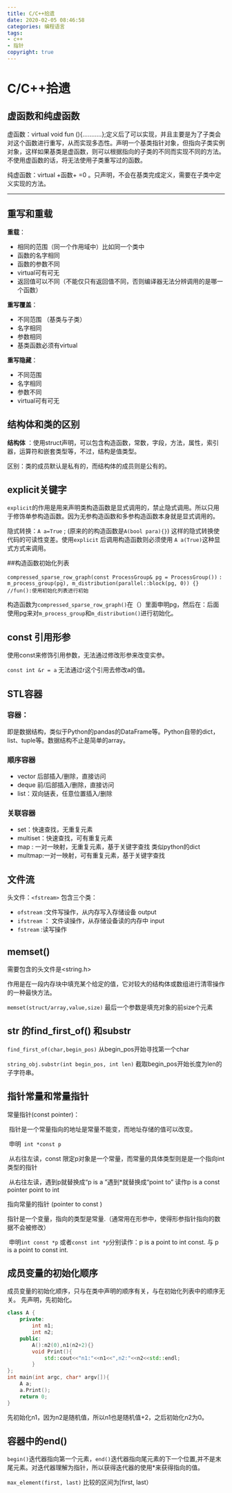 ```yaml
---
title: C/C++拾遗
date: 2020-02-05 08:46:58
categories: 编程语言
tags:
- c++
- 指针
copyright: true
---
```


# C/C++拾遗

## 虚函数和纯虚函数

虚函数：virtual void fun (){...........};定义后了可以实现，并且主要是为了子类会对这个函数进行重写，从而实现多态性。声明一个基类指针对象，但指向子类实例对象，这样如果基类是虚函数，则可以根据指向的子类的不同而实现不同的方法。不使用虚函数的话，将无法使用子类重写过的函数。

纯虚函数：virtual +函数+ =0 。只声明，不会在基类完成定义，需要在子类中定义实现的方法。

<!--more-->

----

## 重写和重载

**重载**：

- 相同的范围（同一个作用域中）比如同一个类中
- 函数的名字相同
- 函数的参数不同
- virtual可有可无
- 返回值可以不同（不能仅只有返回值不同，否则编译器无法分辨调用的是哪一个函数）

**重写覆盖**：

- 不同范围 （基类与子类）
- 名字相同
- 参数相同
- 基类函数必须有virtual

**重写隐藏**：

- 不同范围
- 名字相同
- 参数不同
- virtual可有可无


## 结构体和类的区别

**结构体** ：使用struct声明，可以包含构造函数，常数，字段，方法，属性，索引器，运算符和嵌套类型等，不过，结构是值类型。

区别：类的成员默认是私有的，而结构体的成员则是公有的。

## explicit关键字

`explicit`的作用是用来声明类构造函数是显式调用的，禁止隐式调用。所以只用于修饰单参构造函数。因为无参构造函数和多参构造函数本身就是显式调用的。

隐式转换：`A a=True` ; (原来的的构造函数是`A(bool para){}`)  这样的隐式转换使代码的可读性变差。使用`explicit` 后调用构造函数则必须使用 `A a(True)`这种显式方式来调用。

##构造函数初始化列表

`compressed_sparse_row_graph(const ProcessGroup& pg = ProcessGroup())`
    `: m_process_group(pg), m_distribution(parallel::block(pg, 0)) {} //fun():使用初始化列表进行初始`

构造函数为`compressed_sparse_row_graph()`在（）里面申明pg，然后在：后面使用pg来对`m_process_group`和`m_distribution()`进行初始化。

## const 引用形参

使用const来修饰引用参数，无法通过修改形参来改变实参。

`const int &r = a`  无法通过r这个引用去修改a的值。 

## STL容器

### 容器：

即是数据结构，类似于Python的pandas的DataFrame等。Python自带的dict，list、tuple等。数据结构不止是简单的array。

### 顺序容器

- vector   后部插入/删除，直接访问 
- deque  前/后部插入/删除，直接访问 
- list：双向链表，任意位置插入/删除 

### 关联容器

- set：快速查找，无重复元素
- multiset：快速查找，可有重复元素
- map : 一对一映射，无重复元素，基于关键字查找 类似python的dict 
- multmap:一对一映射，可有重复元素，基于关键字查找

## 文件流

头文件：`<fstream>` 包含三个类：

- `ofstream` :文件写操作，从内存写入存储设备 output
- `ifstream` ： 文件读操作，从存储设备读的内存中 input
- `fstream`   :读写操作  

## memset()

需要包含的头文件是<string.h>

作用是在一段内存块中填充某个给定的值，它对较大的结构体或数组进行清零操作的一种最快方法。

`memset(struct/array,value,size)` 最后一个参数是填充对象的前size个元素

## str 的find_first_of() 和substr

`find_first_of(char,begin_pos)` 从begin_pos开始寻找第一个char

`string_obj.substr(int begin_pos, int len)` 截取begin_pos开始长度为len的子字符串。

## 指针常量和常量指针

常量指针(const pointer)：

​	指针是一个常量指向的地址是常量不能变，而地址存储的值可以改变。 

​	申明` int *const p` 

​	从右往左读，const 限定p对象是一个常量，而常量的具体类型则是是一个指向int类型的指针

​	从右往左读，遇到p就替换成“p is a ”遇到*就替换成“point to”   读作p is a const pointer point to int 

指向常量的指针 (pointer to const )

​	指针是一个变量，指向的类型是常量.（通常用在形参中，使得形参指针指向的数据不会被修改）

​	申明`int const *p` 或者`const int *p`分别读作：p is a point to int const. 与 p is a point to const int. 

## 成员变量的初始化顺序

成员变量的初始化顺序，只与在类中声明的顺序有关，与在初始化列表中的顺序无关。 先声明，先初始化。

```cc
class A {
    private: 
    	int n1;
    	int n2;
    public:
    	A():n2(0),n1(n2+2){}
    	void Print(){
            std::cout<<"n1:"<<n1<<",n2:"<<n2<<std::endl;
        }
};
int main(int argc, char* argv[]){
    A a;
    a.Print();
    return 0;
}
```

先初始化n1，因为n2是随机值，所以n1也是随机值+2，之后初始化n2为0。

## 容器中的end()

`begin()`迭代器指向第一个元素，`end()`迭代器指向尾元素的下一个位置,并不是末尾元素。对迭代器理解为指针，所以获得迭代器的使用*来获得指向的值。

`max_element(first, last)` 比较的区间为[first, last）